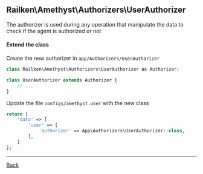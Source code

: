 ## Railken\Amethyst\Authorizers\UserAuthorizer

The authorizer is used during any operation that manipulate the data to check if the agent is authorized or not

#### Extend the class

Create the new authorizer in `app/Authorizers/UserAuthorizer`
```php
class Railken\Amethyst\Authorizers\UserAuthorizer as Authorizer;

class UserAuthorizer extends Authorizer {
	// ...
}
```
Update the file `configs/amethyst.user` with the new class
```php
return [
    'data' => [
        'user' => [
            'authorizer' => App\Authorizers\UserAuthorizer::class,
        ],
    ]
];
```

---
[Back](index.md)